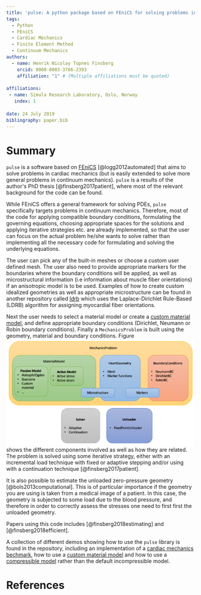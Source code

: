 ```yaml
---
title: 'pulse: A python package based on FEniCS for solving problems in cardiac mechanics'
tags:
  - Python
  - FEniCS
  - Cardiac Mechanics
  - Finite Element Method
  - Continuum Mechanics
authors:
  - name: Henrik Nicolay Topnes Finsberg
    orcid: 0000-0003-3766-2393
    affiliation: "1" # (Multiple affiliations must be quoted)

affiliations:
 - name: Simula Research Laboratory, Oslo, Norway
   index: 1

date: 24 July 2019
bibliography: paper.bib
---
```

# Summary

`pulse` is a software based on [FEniCS](https://fenicsproject.org) [@logg2012automated] that aims to solve problems in cardiac mechanics (but is easily extended to solve more general problems in continuum mechanics). `pulse` is a results of the author's PhD thesis [@finsberg2017patient], where most of the relevant background for the code can be found.

 While FEniCS offers a general framework for solving PDEs, `pulse` specifically targets problems in continuum mechanics. Therefore, most of the code for applying compatible boundary conditions, formulating the governing equations, choosing appropriate spaces for the solutions and applying iterative strategies etc. are already implemented, so that the user can focus on the actual problem he/she wants to solve rather than implementing all the necessary code for formulating and solving the underlying equations. 

The user can pick any of the built-in meshes or choose a custom user defined mesh. The user also need to provide appropriate markers for the boundaries where the boundary conditions will be applied, as well as microstructural information (i.e information about muscle fiber orientations) if an anisotropic model is to be used. Examples of how to create custom idealized geometries as well as appropriate microstructure can be found in another repository called [ldrb](https://github.com/finsberg/ldrb) which uses the Laplace-Dirichlet Rule-Based (LDRB) algorithm for assigning myocardial fiber orientations.

Next the user needs to select a material model or create a [custom material model](https://finsberg.github.io/pulse/html/demos/custom_material.html), and define appropriate boundary conditions (Dirichlet, Neumann or Robin boundary conditions). Finally a `MechanicsProblem` is built using the geometry, material and boundary conditions. Figure ![Visualization of the different components that are part of the `pulse` library](components.png) shows the different components involved as well as how they are related. The problem is solved using some iterative strategy, either with an incremental load technique with fixed or adaptive stepping and/or using with a continuation technique [@finsberg2017patient].

It is also possible to estimate the unloaded zero-pressure geometry [@bols2013computational]. This is of particular importance if the geometry you are using is taken from a medical image of a patient. In this case, the geometry is subjected to some load due to the blood pressure, and therefore in order to correctly assess the stresses one need to first first the unloaded geometry.

Papers using this code includes [@finsberg2018estimating] and [@finsberg2018efficient].

A collection of different demos showing how to use the `pulse` library is found in the repository, including an implementation of a [cardiac mechanics bechmark](https://finsberg.github.io/pulse/html/demos/benchmark.html), how to use a [custom material model](https://finsberg.github.io/pulse/html/demos/custom_material.html) and how to use a [compressible model](https://finsberg.github.io/pulse/html/demos/compressible_model.html) rather than the default incompressible model.

# References
